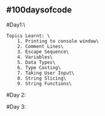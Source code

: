 ## #100daysofcode

#Day1:\
    
    Topics Learnt: \
        1. Printing to console window\
        2. Comment Lines\
        3. Escape Sequence\
        4. Variables\
        5. Data Types\
        6. Type Casting\
        7. Taking User Input\
        8. String Slicing\
        9. String Functions\
        

#Day 2:

#Day 3:
